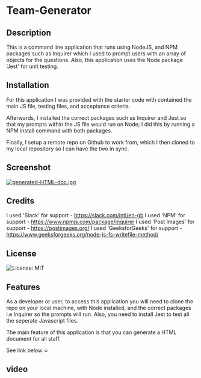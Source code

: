 # Team-Generator

## Description

This is a command line application that runs using NodeJS, and NPM packages such as Inquirer which I used to prompt users with an array of objects for the questions. Also, this application uses the Node package 'Jest' for unit testing.

## Installation

For this application I was provided with the  starter code with contained the main JS file, testing files, and acceptance criteria. 

Afterwards, I installed the correct packages such as Inquirer and Jest so that my prompts within the JS file would run on Node; I did this by running a NPM install command with both packages.

Finally, I setup a remote repo on Github to work from, which I then cloned to my local repository so I can have the two in sync. 


## Screenshot

[![generated-HTML-doc.jpg](https://i.postimg.cc/g0TSBYSh/generated-HTML-doc.jpg)](https://postimg.cc/SXcfnppQ)

## Credits

I used 'Slack' for support - https://slack.com/intl/en-gb
I used 'NPM' for support - https://www.npmjs.com/package/inquirer
I used 'Post Images' for support - https://postimages.org/
I used 'GeeksforGeeks'  for support - https://www.geeksforgeeks.org/node-js-fs-writefile-method/

## License

![License: MIT](https://img.shields.io/badge/License-MIT-yellow.svg)

## Features

As a developer or user, to access this application you will need to clone the repo on your local machine, with Node installed, and the correct packages i.e Inquirer so the prompts will run. Also, you need to install Jest to test all the seperate Javascript files.

The main feature of this application is that you can generate a HTML document for all staff.

See link below ↓



## video



